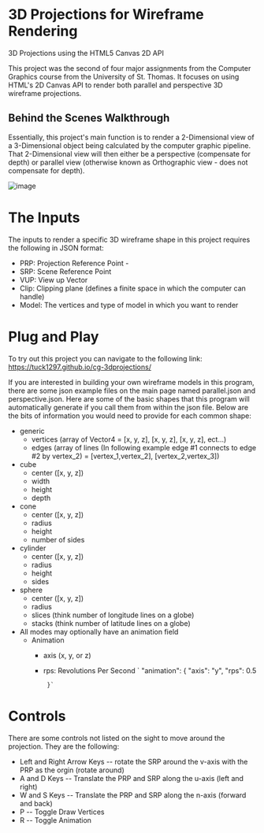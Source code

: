 # 3D Projections for Wireframe Rendering

3D Projections using the HTML5 Canvas 2D API

This project was the second of four major assignments from the Computer Graphics course from the University of St. Thomas. It focuses on using HTML's 2D Canvas API to render both parallel and perspective 3D wireframe projections. 

## Behind the Scenes Walkthrough

Essentially, this project's main function is to render a 2-Dimensional view of a 3-Dimensional object being calculated by the computer graphic pipeline. That 2-Dimensional view will then either be a perspective (compensate for depth) or parallel view (otherwise known as Orthographic view - does not compensate for depth). 

![image](https://user-images.githubusercontent.com/100146767/218387331-88d0b49c-09c3-4438-97a3-30788015c216.png)

# The Inputs

The inputs to render a specific 3D wireframe shape in this project requires the following in JSON format: 
- PRP: Projection Reference Point - 
- SRP: Scene Reference Point
- VUP: View up Vector
- Clip: Clipping plane (defines a finite space in which the computer can handle)
- Model: The vertices and type of model in which you want to render

# Plug and Play

To try out this project you can navigate to the following link: https://tuck1297.github.io/cg-3dprojections/

If you are interested in building your own wireframe models in this program, there are some json example files on the main page named parallel.json and perspective.json. Here are some of the basic shapes that this program will automatically generate if you call them from within the json file. 
Below are the bits of information you would need to provide for each common shape: 
- generic 
  - vertices (array of Vector4 = [x, y, z], [x, y, z], [x, y, z], ect...)
  - edges (array of lines (In following example edge #1 connects to edge #2 by vertex_2) = [vertex_1,vertex_2], [vertex_2,vertex_3])
- cube
  - center ([x, y, z])
  - width
  - height
  - depth
- cone
  - center ([x, y, z])
  - radius
  - height
  - number of sides
- cylinder
  - center ([x, y, z])
  - radius
  - height
  - sides
- sphere
  - center ([x, y, z])
  - radius
  - slices (think number of longitude lines on a globe)
  - stacks (think number of latitude lines on a globe)
- All modes may optionally have an animation field 
  - Animation
     - axis (x, y, or z)
     - rps: Revolutions Per Second
  ` "animation": {
                "axis": "y",
                "rps": 0.5

            }`

# Controls

There are some controls not listed on the sight to move around the projection. They are the following: 
- Left and Right Arrow Keys -- rotate the SRP around the v-axis with the PRP as the orgin (rotate around)
- A and D Keys -- Translate the PRP and SRP along the u-axis (left and right)
- W and S Keys -- Translate the PRP and SRP along the n-axis (forward and back)
- P -- Toggle Draw Vertices
- R -- Toggle Animation
